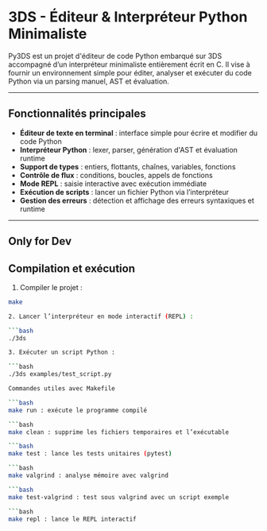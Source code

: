 # 3DS - Éditeur & Interpréteur Python Minimaliste

Py3DS est un projet d'éditeur de code Python embarqué sur 3DS accompagné d’un interpréteur minimaliste entièrement écrit en C.
Il vise à fournir un environnement simple pour éditer, analyser et exécuter du code Python via un parsing manuel, AST et évaluation.

---

## Fonctionnalités principales

- **Éditeur de texte en terminal** : interface simple pour écrire et modifier du code Python
- **Interpréteur Python** : lexer, parser, génération d'AST et évaluation runtime
- **Support de types** : entiers, flottants, chaînes, variables, fonctions
- **Contrôle de flux** : conditions, boucles, appels de fonctions
- **Mode REPL** : saisie interactive avec exécution immédiate
- **Exécution de scripts** : lancer un fichier Python via l’interpréteur
- **Gestion des erreurs** : détection et affichage des erreurs syntaxiques et runtime

---

## Only for Dev

## Compilation et exécution

1. Compiler le projet :

```bash
make

2. Lancer l’interpréteur en mode interactif (REPL) :

```bash
./3ds

3. Exécuter un script Python :

```bash
./3ds examples/test_script.py

Commandes utiles avec Makefile

```bash
make run : exécute le programme compilé

```bash
make clean : supprime les fichiers temporaires et l’exécutable

```bash
make test : lance les tests unitaires (pytest)

```bash
make valgrind : analyse mémoire avec valgrind

```bash
make test-valgrind : test sous valgrind avec un script exemple

```bash
make repl : lance le REPL interactif
